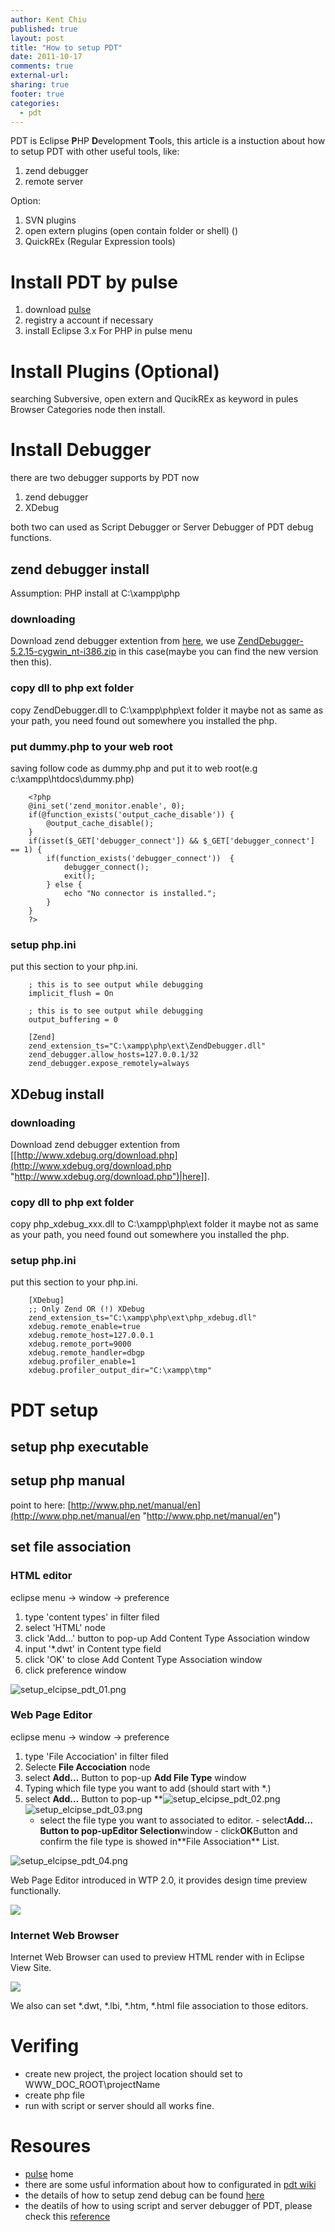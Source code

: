 ```yaml
---
author: Kent Chiu
published: true
layout: post
title: "How to setup PDT"
date: 2011-10-17
comments: true
external-url:
sharing: true
footer: true
categories:
  - pdt
---
```



PDT is Eclipse **P**HP **D**evelopment **T**ools, this article is a
instuction about how to setup PDT with other useful tools, like:

1.  zend debugger
2.  remote server

Option:

1.  SVN plugins
2.  open extern plugins (open contain folder or shell) ()
3.  QuickREx (Regular Expression tools)

Install PDT by pulse
====================

1.  download
    [pulse](http://www.poweredbypulse.com/ "http://www.poweredbypulse.com/")
2.  registry a account if necessary
3.  install Eclipse 3.x For PHP in pulse menu

Install Plugins (Optional)
==========================

searching Subversive, open extern and QucikREx as keyword in pules
Browser Categories node then install.

Install Debugger
================

there are two debugger supports by PDT now

1.  zend debugger
2.  XDebug

both two can used as Script Debugger or Server Debugger of PDT debug
functions.

zend debugger install
---------------------

Assumption: PHP install at C:\\xampp\\php

### downloading

Download zend debugger extention from
[here](http://downloads.zend.com/pdt/server-debugger "http://downloads.zend.com/pdt/server-debugger"),
we use
[ZendDebugger-5.2.15-cygwin\_nt-i386.zip](http://downloads.zend.com/pdt/server-debugger/ZendDebugger-5.2.15-cygwin_nt-i386.zip "http://downloads.zend.com/pdt/server-debugger/ZendDebugger-5.2.15-cygwin_nt-i386.zip")
in this case(maybe you can find the new version then this).

### copy dll to php ext folder

copy ZendDebugger.dll to C:\\xampp\\php\\ext folder it maybe not as same
as your path, you need found out somewhere you installed the php.

### put dummy.php to your web root

saving follow code as dummy.php and put it to web root(e.g
c:\\xampp\\htdocs\\dummy.php)


```
    <?php
    @ini_set('zend_monitor.enable', 0);
    if(@function_exists('output_cache_disable')) {
        @output_cache_disable();
    }
    if(isset($_GET['debugger_connect']) && $_GET['debugger_connect'] == 1) {
        if(function_exists('debugger_connect'))  {
            debugger_connect();
            exit();
        } else {
            echo "No connector is installed.";
        }
    }
    ?>
```

### setup php.ini

put this section to your php.ini.


```
    ; this is to see output while debugging
    implicit_flush = On 
     
    ; this is to see output while debugging
    output_buffering = 0
     
    [Zend]
    zend_extension_ts="C:\xampp\php\ext\ZendDebugger.dll"
    zend_debugger.allow_hosts=127.0.0.1/32
    zend_debugger.expose_remotely=always
```

XDebug install
--------------

### downloading

Download zend debugger extention from
[[http://www.xdebug.org/download.php](http://www.xdebug.org/download.php "http://www.xdebug.org/download.php")|here]].

### copy dll to php ext folder

copy php\_xdebug\_xxx.dll to C:\\xampp\\php\\ext folder it maybe not as
same as your path, you need found out somewhere you installed the php.

### setup php.ini

put this section to your php.ini.


```
    [XDebug]
    ;; Only Zend OR (!) XDebug
    zend_extension_ts="C:\xampp\php\ext\php_xdebug.dll"
    xdebug.remote_enable=true
    xdebug.remote_host=127.0.0.1
    xdebug.remote_port=9000
    xdebug.remote_handler=dbgp
    xdebug.profiler_enable=1
    xdebug.profiler_output_dir="C:\xampp\tmp"
```

PDT setup
=========

setup php executable
--------------------

setup php manual
----------------

point to here:
[http://www.php.net/manual/en](http://www.php.net/manual/en "http://www.php.net/manual/en")

set file association
--------------------

### HTML editor

eclipse menu → window → preference

1.  type 'content types' in filter filed
2.  select 'HTML' node
3.  click 'Add…' button to pop-up Add Content Type Association window
4.  input '\*.dwt' in Content type field
5.  click 'OK' to close Add Content Type Association window
6.  click preference window

![setup_elcipse_pdt_01.png][setup_elcipse_pdt_01.png]

### Web Page Editor

eclipse menu → window → preference

1.  type 'File Accociation' in filter filed
2.  Selecte **File Accociation** node
3.  select **Add…** Button to pop-up **Add File Type** window
4.  Typing which file type you want to add (should start with \*.)
5.  select **Add…** Button to pop-up
    **![setup_elcipse_pdt_02.png][setup_elcipse_pdt_02.png]
    ![setup_elcipse_pdt_03.png][setup_elcipse_pdt_03.png]
    - select the file type you want to associated to editor. -
    select**Add…**Button to pop-up**Editor Selection**window -
    click**OK**Button and confirm the file type is showed in**File
    Association\*\* List.

![setup_elcipse_pdt_04.png][setup_elcipse_pdt_04.png]

Web Page Editor introduced in WTP 2.0, it provides design time preview
functionally.

![](http://www.eclipse.org/webtools/releases/2.0/newandnoteworthy/j2ee/jsf-web-page-editor.png)

### Internet Web Browser

Internet Web Browser can used to preview HTML render with in Eclipse
View Site.

![](http://www.eclipse.org/webtools/initial-contribution/IBM/evalGuides/ServerToolsEval_files/monitorBrowser.gif)

We also can set \*.dwt, \*.lbi, \*.htm, \*.html file association to
those editors.

Verifing
========

-   create new project, the project location should set to
    WWW\_DOC\_ROOT\\projectName
-   create php file
-   run with script or server should all works fine.

Resoures
========

-   [pulse](http://http://www.poweredbypulse.com/ "http://http://www.poweredbypulse.com/")
    home
-   there are some usful information about how to configurated in [pdt
    wiki](http://www.thierryb.net/pdtwiki/index.php?title=Main_Page "http://www.thierryb.net/pdtwiki/index.php?title=Main_Page")
-   the details of how to setup zend debug can be found
    [here](http://www.thierryb.net/pdtwiki/index.php?title=Using_PDT_:_Installation_:_Installing_the_Zend_Debugger "http://www.thierryb.net/pdtwiki/index.php?title=Using_PDT_:_Installation_:_Installing_the_Zend_Debugger")
-   the deatils of how to using script and server debugger of PDT,
    please check this
    [reference](http://www.thierryb.net/pdtwiki/index.php?title=Using_PDT_:_User_Guide_:_PHP_Source_Level_Debugging "http://www.thierryb.net/pdtwiki/index.php?title=Using_PDT_:_User_Guide_:_PHP_Source_Level_Debugging")


[setup_elcipse_pdt_01.png]: http://blog.kent-chiu.com/images/2011-10-17/setup_elcipse_pdt_01.png
[setup_elcipse_pdt_02.png]: http://blog.kent-chiu.com/images/2011-10-17/setup_elcipse_pdt_02.png
[setup_elcipse_pdt_03.png]: http://blog.kent-chiu.com/images/2011-10-17/setup_elcipse_pdt_03.png
[setup_elcipse_pdt_04.png]: http://blog.kent-chiu.com/images/2011-10-17/setup_elcipse_pdt_04.png
